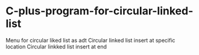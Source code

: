 # C-plus-program-for-circular-linked-list
Menu for circular liked list as adt
Circular linked list insert at specific location
Circular linkked list insert at end
